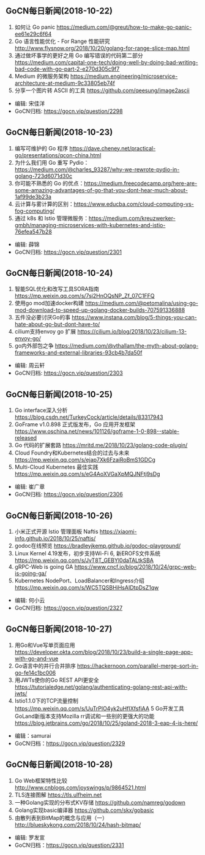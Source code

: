 ## GoCN每日新闻(2018-10-22)

1. 如何让 Go panic https://medium.com/@greut/how-to-make-go-panic-ee61e29c6f64
2. Go 语言性能优化 - For Range 性能研究 http://www.flysnow.org/2018/10/20/golang-for-range-slice-map.html
3. 通过做坏事学的更好之用 Go 编写错误的代码第二部分 https://medium.com/capital-one-tech/doing-well-by-doing-bad-writing-bad-code-with-go-part-2-e270d305c9f7
4. Medium 的微服务架构 https://medium.engineering/microservice-architecture-at-medium-9c33805eb74f
5. 分享一个图片转 ASCII 的工具 https://github.com/qeesung/image2ascii

- 编辑: 宋佳洋  
- GoCN归档: https://gocn.vip/question/2298


## GoCN每日新闻(2018-10-23)

1. 编写可维护的 Go 程序  https://dave.cheney.net/practical-go/presentations/qcon-china.html
2. 为什么我们用 Go 重写 Pydio：https://medium.com/@charles_93287/why-we-rewrote-pydio-in-golang-723d6071d30c
3. 你可能不熟悉的 Go 的优点：https://medium.freecodecamp.org/here-are-some-amazing-advantages-of-go-that-you-dont-hear-much-about-1af99de3b23a
4. 云计算与雾计算的区别：https://www.educba.com/cloud-computing-vs-fog-computing/
5. 通过 k8s 和 Istio 管理微服务：https://medium.com/kreuzwerker-gmbh/managing-microservices-with-kubernetes-and-istio-76efea547b28

- 编辑: 薛锦
- GoCN归档:  https://gocn.vip/question/2301


## GoCN每日新闻(2018-10-24)

1. 智能SQL优化和改写工具SORA指南 https://mp.weixin.qq.com/s/7sj2HnOQsNP_Zf_07C1FFQ
2. 使用go mod加速docker构建 https://medium.com/@petomalina/using-go-mod-download-to-speed-up-golang-docker-builds-707591336888
3. 五件没必要讨厌Go的事 https://www.instana.com/blog/5-things-you-can-hate-about-go-but-dont-have-to/
4. cilium支持envoy go 扩展 https://cilium.io/blog/2018/10/23/cilium-13-envoy-go/
5. go内外部包之争 https://medium.com/@vthallam/the-myth-about-golang-frameworks-and-external-libraries-93cb4b7da50f

- 编辑: 周云轩
- GoCN归档:  https://gocn.vip/question/2303


## GoCN每日新闻(2018-10-25)

1. Go interface深入分析 https://blog.csdn.net/TurkeyCock/article/details/83317943
2. GoFrame v1.0.898 正式版发布，Go 应用开发框架 https://www.oschina.net/news/101126/goframe-1-0-898--stable-released
3. Go 代码的扩展套路 https://mritd.me/2018/10/23/golang-code-plugin/
4. Cloud Foundry和Kubernetes结合的过去与未来 https://mp.weixin.qq.com/s/ejap7Xk6FzaiRoBmS1GDCg
5. Multi-Cloud Kubernetes 最佳实践 https://mp.weixin.qq.com/s/eG4AoXVGaXpMQJNFtj9sDg

- 编辑: 崔广章
- GoCN归档:  https://gocn.vip/question/2306


## GoCN每日新闻(2018-10-26)

1. 小米正式开源 Istio 管理面板 Naftis https://xiaomi-info.github.io/2018/10/25/naftis/
2. godoc在线预览 https://bradleyjkemp.github.io/godoc-playground/
3. Linux Kernel 4.19发布，初步支持Wi-Fi 6, 新EROFS文件系统 https://mp.weixin.qq.com/s/JvT8T_GEBYl0daTALtkSBA
4. gRPC-Web is going GA https://www.cncf.io/blog/2018/10/24/grpc-web-is-going-ga/
5. Kubernetes NodePort、LoadBalancer和Ingress介绍 https://mp.weixin.qq.com/s/WC5TQSBHiHsAIDtpDsZ1qw


- 编辑: 何小云
- GoCN归档: https://gocn.vip/question/2327

## GoCN每日新闻(2018-10-27)

1. 用Go和Vue写单页面应用 https://developer.okta.com/blog/2018/10/23/build-a-single-page-app-with-go-and-vue
2. Go语言中的并行合并排序 https://hackernoon.com/parallel-merge-sort-in-go-fe14c1bc006
3. 用JWTs使你的Go REST API更安全 https://tutorialedge.net/golang/authenticating-golang-rest-api-with-jwts/
4. Istio1.1.0下的TCP流量控制 https://mp.weixin.qq.com/s/UuTrPlO4yk2uHfIXfsfiAA
5 Go开发工具GoLand新版本支持Mozilla rr调试和一些别的更强大的功能 https://blog.jetbrains.com/go/2018/10/25/goland-2018-3-eap-4-is-here/

- 编辑：samurai
- GoCN归档：https://gocn.vip/question/2329

## GoCN每日新闻(2018-10-28)

1. Go Web框架特性比较 http://www.cnblogs.com/joyswings/p/9864521.html
2. TLS连接图解 https://tls.ulfheim.net
3. 一种Golang实现的分布式KV存储 https://github.com/namreg/godown
4. Golang实现basic编译器 https://github.com/skx/gobasic
5. 由散列表到BitMap的概念与应用（一）
  http://blueskykong.com/2018/10/24/hash-bitmap/

- 编辑: 罗发宣
- GoCN归档：https://gocn.vip/question/2331


